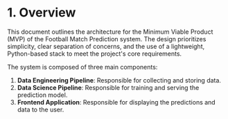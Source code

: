 # 1. Overview

This document outlines the architecture for the Minimum Viable Product (MVP) of the Football Match Prediction system. The design prioritizes simplicity, clear separation of concerns, and the use of a lightweight, Python-based stack to meet the project's core requirements.

The system is composed of three main components:
1.  **Data Engineering Pipeline**: Responsible for collecting and storing data.
2.  **Data Science Pipeline**: Responsible for training and serving the prediction model.
3.  **Frontend Application**: Responsible for displaying the predictions and data to the user.
